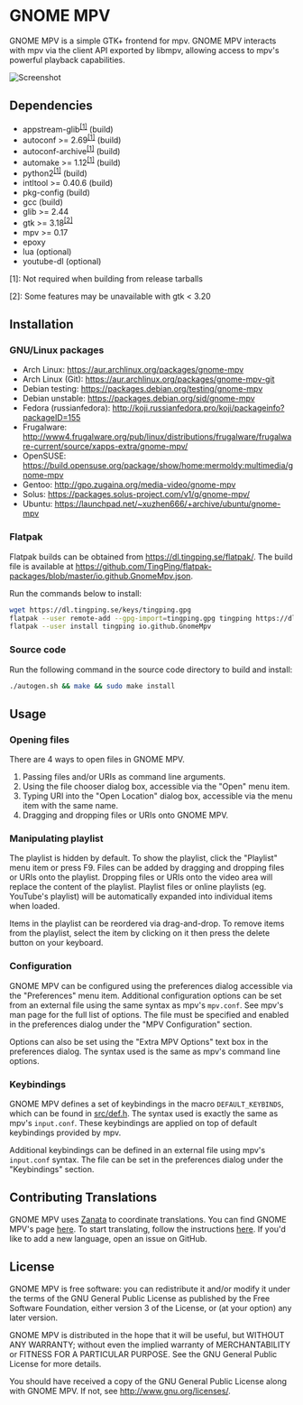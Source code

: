 # GNOME MPV

GNOME MPV is a simple GTK+ frontend for mpv. GNOME MPV interacts with mpv via
the client API exported by libmpv, allowing access to mpv's powerful playback
capabilities.

![Screenshot](https://gnome-mpv.github.io/images/screenshot-0.png)

## Dependencies

- appstream-glib<sup>[[1]](#note1)</sup> (build)
- autoconf >= 2.69<sup>[[1]](#note1)</sup> (build)
- autoconf-archive<sup>[[1]](#note1)</sup> (build)
- automake >= 1.12<sup>[[1]](#note1)</sup> (build)
- python2<sup>[[1]](#note1)</sup> (build)
- intltool >= 0.40.6 (build)
- pkg-config (build)
- gcc (build)
- glib >= 2.44
- gtk >= 3.18<sup>[[2]](#note2)</sup>
- mpv >= 0.17
- epoxy
- lua (optional)
- youtube-dl (optional)

<a name="note">[1]</a>: Not required when building from release tarballs

<a name="note">[2]</a>: Some features may be unavailable with gtk < 3.20

## Installation

### GNU/Linux packages
- Arch Linux: https://aur.archlinux.org/packages/gnome-mpv
- Arch Linux (Git): https://aur.archlinux.org/packages/gnome-mpv-git
- Debian testing: https://packages.debian.org/testing/gnome-mpv
- Debian unstable: https://packages.debian.org/sid/gnome-mpv
- Fedora (russianfedora): http://koji.russianfedora.pro/koji/packageinfo?packageID=155
- Frugalware: http://www4.frugalware.org/pub/linux/distributions/frugalware/frugalware-current/source/xapps-extra/gnome-mpv/
- OpenSUSE: https://build.opensuse.org/package/show/home:mermoldy:multimedia/gnome-mpv
- Gentoo: http://gpo.zugaina.org/media-video/gnome-mpv
- Solus: https://packages.solus-project.com/v1/g/gnome-mpv/
- Ubuntu: https://launchpad.net/~xuzhen666/+archive/ubuntu/gnome-mpv

### Flatpak
Flatpak builds can be obtained from https://dl.tingping.se/flatpak/. The build
file is available at
https://github.com/TingPing/flatpak-packages/blob/master/io.github.GnomeMpv.json.

Run the commands below to install:

```sh
wget https://dl.tingping.se/keys/tingping.gpg
flatpak --user remote-add --gpg-import=tingping.gpg tingping https://dl.tingping.se/flatpak/
flatpak --user install tingping io.github.GnomeMpv
```

### Source code
Run the following command in the source code directory to build and install:

```sh
./autogen.sh && make && sudo make install
```

## Usage

### Opening files

There are 4 ways to open files in GNOME MPV.

1. Passing files and/or URIs as command line arguments.
2. Using the file chooser dialog box, accessible via the "Open" menu item.
3. Typing URI into the "Open Location" dialog box, accessible via the
   menu item with the same name.
4. Dragging and dropping files or URIs onto GNOME MPV.

### Manipulating playlist

The playlist is hidden by default. To show the playlist, click the "Playlist"
menu item or press F9. Files can be added by dragging and dropping files or URIs
onto the playlist. Dropping files or URIs onto the video area will replace the
content of the playlist. Playlist files or online playlists (eg. YouTube's
playlist) will be automatically expanded into individual items when loaded.

Items in the playlist can be reordered via drag-and-drop. To remove items from
the playlist, select the item by clicking on it then press the delete button on
your keyboard.

### Configuration

GNOME MPV can be configured using the preferences dialog accessible via the
"Preferences" menu item. Additional configuration options can be set from an
external file using the same syntax as mpv's `mpv.conf`. See mpv's man page for
the full list of options. The file must be specified and enabled in the
preferences dialog under the "MPV Configuration" section.

Options can also be set using the "Extra MPV Options" text box in the
preferences dialog. The syntax used is the same as mpv's command line options.

### Keybindings

GNOME MPV defines a set of keybindings in the macro `DEFAULT_KEYBINDS`, which
can be found in
[src/def.h](https://github.com/gnome-mpv/gnome-mpv/blob/master/src/def.h). The
syntax used is exactly the same as mpv's `input.conf`. These keybindings are
applied on top of default keybindings provided by mpv.

Additional keybindings can be defined in an external file using mpv's
`input.conf` syntax. The file can be set in the preferences dialog under the
"Keybindings" section.

## Contributing Translations

GNOME MPV uses [Zanata](https://zanata.org) to coordinate
translations. You can find GNOME MPV's page
[here](https://translate.zanata.org/zanata/iteration/view/gnome-mpv/master). To
start translating, follow the instructions
[here](http://docs.zanata.org/en/release/user-guide/translator-guide/). If you'd
like to add a new language, open an issue on GitHub.

## License

GNOME MPV is free software: you can redistribute it and/or modify
it under the terms of the GNU General Public License as published by
the Free Software Foundation, either version 3 of the License, or
(at your option) any later version.

GNOME MPV is distributed in the hope that it will be useful,
but WITHOUT ANY WARRANTY; without even the implied warranty of
MERCHANTABILITY or FITNESS FOR A PARTICULAR PURPOSE.  See the
GNU General Public License for more details.

You should have received a copy of the GNU General Public License
along with GNOME MPV.  If not, see <http://www.gnu.org/licenses/>.

